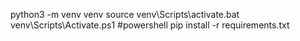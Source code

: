 

python3 -m venv venv
source venv\Scripts\activate.bat
venv\Scripts\Activate.ps1 #powershell
pip install -r requirements.txt